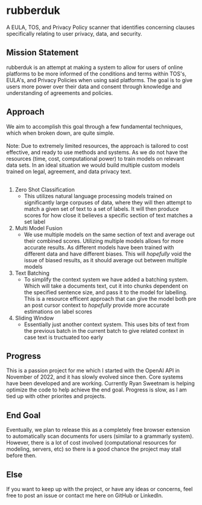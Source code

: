 # rubberduk
A EULA, TOS, and Privacy Policy scanner that identifies concerning clauses specifically relating to user privacy, data, and security.
<h2> Mission Statement </h2>
rubberduk is an attempt at making a system to allow for users of online platforms to be more informed of the conditions and terms within TOS's, EULA's, and Privacy Policies when using said platforms. The goal is to give users more power over their data and consent through knowledge and understanding of agreements and policies.
<h2> Approach </h2>
We aim to accomplish this goal through a few fundamental techniques, which when broken down, are quite simple. 
</br></br>Note: Due to extremely limited resources, the approach is tailored to cost effective, and ready to use methods and systems. As we do not have the resources (time, cost, computational power) to train models on relevant data sets. In an ideal situation we would build multiple custom models trained on legal, agreement, and data privacy text.
</br></br>
<ol> <li>Zero Shot Classification <ul> <li>This utilizes natural language processing models trained on significantly large corpuses of data, where they will then attempt to match a given set of text to a set of labels. It will then produce scores for how close it believes a specific section of text matches a set label</li></ul></li> <li>Multi Model Fusion <ul><li> We use multiple models on the same section of text and average out their combined scores. Utilizing multiple models allows for more accurate results. As different models have been trained with different data and have different biases. This will <i>hopefully</i> void the issue of biased results, as it should average out between multiple models </li></ul></li> <li>Text Batching <ul><li>To simplify the context system we have added a batching system. Which will take a documents text, cut it into chunks dependent on the specified sentence size, and pass it to the model for labelling. This is a resource efficent approach that can give the model both pre an post cursor context to <i>hopefully</i> provide more accurate estimations on label scores</li></ul></li> <li>Sliding Window<ul><li>Essentially just another context system. This uses bits of text from the previous batch in the current batch to give related context in case text is tructuated too early </li></ul></li> </ol>
<h2>Progress</h2>
This is a passion project for me which I started with the OpenAI API in November of 2022, and it has slowly evolved since then. Core systems have been developed and are working. Currently Ryan Sweetnam is helping optimize the code to help achieve the end goal. Progress is slow, as I am tied up with other priorites and projects.
<h2>End Goal</h2>
Eventually, we plan to release this as a completely free browser extension to automatically scan documents for users (similar to a grammarly system). However, there is a lot of cost involved (computational resources for modeling, servers, etc) so there is a good chance the project may stall before then.
<h2>Else</h2>
If you want to keep up with the project, or have any ideas or concerns, feel free to post an issue or contact me here on GitHub or LinkedIn.
